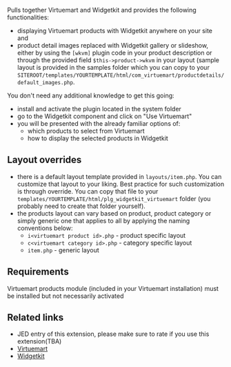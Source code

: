 Pulls together Virtuemart and Widgetkit and provides the following functionalities:
- displaying Virtuemart products with Widgetkit anywhere on your site and
- product detail images replaced with Widgetkit gallery or slideshow, either by using the `[wkvm]` plugin code in your product description or through the provided field `$this->product->wkvm` in your layout (sample layout is provided in the samples folder which you can copy to your `SITEROOT/templates/YOURTEMPLATE/html/com_virtuemart/productdetails/default_images.php`.

You don't need any additional knowledge to get this going:
- install and activate the plugin located in the system folder
- go to the Widgetkit component and click on "Use Virtuemart"
- you will be presented with the already familiar options of:
    - which products to select from Virtuemart
    - how to display the selected products in Widgetkit

Layout overrides
----------------
- there is a default layout template provided in `layouts/item.php`. You can customize that layout to your liking. Best practice for such customization is through override. You can copy that file to your `templates/YOURTEMPLATE/html/plg_widgetkit_virtuemart` folder (you probably need to create that folder yourself).
- the products layout can vary based on product, product category or simply generic one that applies to all by applying the naming conventions below:
    - `i<virtuemart product id>.php` - product specific layout
    - `c<virtuemart category id>.php` - category specific layout
    - `item.php` - generic layout

Requirements
------------
Virtuemart products module (included in your Virtuemart installation) must be installed but not necessarily activated

Related links
-------------
- JED entry of this extension, please make sure to rate if you use this extension(TBA)
- [Virtuemart](http://Virtuemart.net)
- [Widgetkit](http://www.yootheme.com/widgetkit)